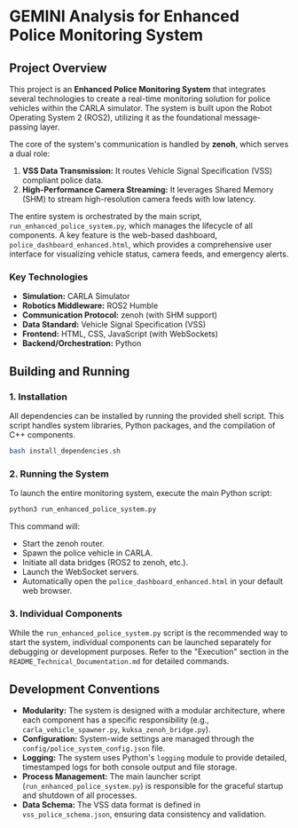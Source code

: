 # GEMINI Analysis for Enhanced Police Monitoring System

## Project Overview

This project is an **Enhanced Police Monitoring System** that integrates several technologies to create a real-time monitoring solution for police vehicles within the CARLA simulator. The system is built upon the Robot Operating System 2 (ROS2), utilizing it as the foundational message-passing layer.

The core of the system's communication is handled by **zenoh**, which serves a dual role:
1.  **VSS Data Transmission:** It routes Vehicle Signal Specification (VSS) compliant police data.
2.  **High-Performance Camera Streaming:** It leverages Shared Memory (SHM) to stream high-resolution camera feeds with low latency.

The entire system is orchestrated by the main script, `run_enhanced_police_system.py`, which manages the lifecycle of all components. A key feature is the web-based dashboard, `police_dashboard_enhanced.html`, which provides a comprehensive user interface for visualizing vehicle status, camera feeds, and emergency alerts.

### Key Technologies

*   **Simulation:** CARLA Simulator
*   **Robotics Middleware:** ROS2 Humble
*   **Communication Protocol:** zenoh (with SHM support)
*   **Data Standard:** Vehicle Signal Specification (VSS)
*   **Frontend:** HTML, CSS, JavaScript (with WebSockets)
*   **Backend/Orchestration:** Python

## Building and Running

### 1. Installation

All dependencies can be installed by running the provided shell script. This script handles system libraries, Python packages, and the compilation of C++ components.

```bash
bash install_dependencies.sh
```

### 2. Running the System

To launch the entire monitoring system, execute the main Python script:

```bash
python3 run_enhanced_police_system.py
```

This command will:
*   Start the zenoh router.
*   Spawn the police vehicle in CARLA.
*   Initiate all data bridges (ROS2 to zenoh, etc.).
*   Launch the WebSocket servers.
*   Automatically open the `police_dashboard_enhanced.html` in your default web browser.

### 3. Individual Components

While the `run_enhanced_police_system.py` script is the recommended way to start the system, individual components can be launched separately for debugging or development purposes. Refer to the "Execution" section in the `README_Technical_Documentation.md` for detailed commands.

## Development Conventions

*   **Modularity:** The system is designed with a modular architecture, where each component has a specific responsibility (e.g., `carla_vehicle_spawner.py`, `kuksa_zenoh_bridge.py`).
*   **Configuration:** System-wide settings are managed through the `config/police_system_config.json` file.
*   **Logging:** The system uses Python's `logging` module to provide detailed, timestamped logs for both console output and file storage.
*   **Process Management:** The main launcher script (`run_enhanced_police_system.py`) is responsible for the graceful startup and shutdown of all processes.
*   **Data Schema:** The VSS data format is defined in `vss_police_schema.json`, ensuring data consistency and validation.
